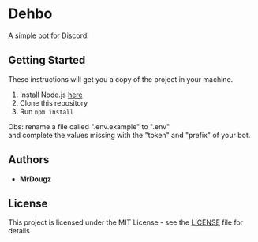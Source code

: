 # Dehbo

A simple bot for Discord!

## Getting Started

These instructions will get you a copy of the project in your machine.

1. Install Node.js [here](https://nodejs.org)
2. Clone this repository
3. Run `npm install`

Obs: rename a file called ".env.example" to ".env"<br>
and complete the values missing with the "token" and "prefix" of your bot.<br>

## Authors

- **MrDougz**

## License

This project is licensed under the MIT License - see the [LICENSE](LICENSE) file for details
